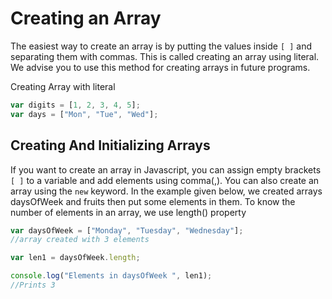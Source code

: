 # Creating an Array

The easiest way to create an array is by putting the values inside `[ ]`
 and separating them with commas. This is called creating an array using literal. 
 We advise you to use this method for creating arrays in future programs.

Creating Array with literal

```js
var digits = [1, 2, 3, 4, 5];
var days = ["Mon", "Tue", "Wed"];
```

## Creating And Initializing Arrays

If you want to create an array in Javascript, you can assign empty brackets `[ ]`
 to a variable and add elements using comma(,). You can also create an array using 
 the `new` keyword. In the example given below, we created arrays daysOfWeek and fruits 
 then put some elements in them. To know the number of elements in an array, we use length() 
 property

```js
var daysOfWeek = ["Monday", "Tuesday", "Wednesday"];
//array created with 3 elements

var len1 = daysOfWeek.length;

console.log("Elements in daysOfWeek ", len1);
//Prints 3
```
